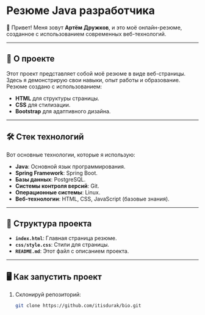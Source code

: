 # Резюме Java разработчика

👋 Привет! Меня зовут **Артём Дружков**, и это моё онлайн-резюме, созданное с использованием современных веб-технологий.

---

## 🚀 О проекте

Этот проект представляет собой моё резюме в виде веб-страницы. Здесь я демонстрирую свои навыки, опыт работы и образование. Резюме создано с использованием:

- **HTML** для структуры страницы.
- **CSS** для стилизации.
- **Bootstrap** для адаптивного дизайна.

---

## 🛠️ Стек технологий

Вот основные технологии, которые я использую:

- **Java**: Основной язык программирования.
- **Spring Framework**: Spring Boot.
- **Базы данных**: PostgreSQL.
- **Системы контроля версий**: Git.
- **Операционные системы**: Linux.
- **Веб-технологии**: HTML, CSS, JavaScript (базовые знания).

---

## 📂 Структура проекта

- **`index.html`**: Главная страница резюме.
- **`css/style.css`**: Стили для страницы.
- **`README.md`**: Этот файл с описанием проекта.

---

## 🖥️ Как запустить проект

1. Склонируй репозиторий:
   ```bash
   git clone https://github.com/itisdurak/bio.git
